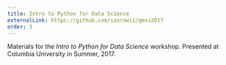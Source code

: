 ```yaml
---
title: Intro to Python for Data Science
externalLink: https://github.com/szorowi1/qmss2017
order: 3
---
```

Materials for the _Intro to Python for Data Science_ workshop. Presented at Columbia University in Summer, 2017.
